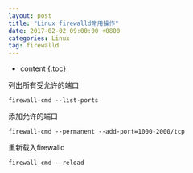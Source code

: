 ```yaml
---
layout: post
title: "Linux firewalld常用操作"
date: 2017-02-02 09:00:00 +0800 
categories: Linux
tag: firewalld
---
```

* content
{:toc}

列出所有受允许的端口
```shell
firewall-cmd --list-ports
```

添加允许的端口
```shell
firewall-cmd --permanent --add-port=1000-2000/tcp
```

重新载入firewalld
```shell
firewall-cmd --reload
```

